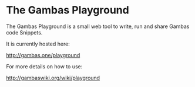 # The Gambas Playground

The Gambas Playground is a small web tool to write, run and share Gambas code Snippets. 

It is currently hosted here: 

http://gambas.one/playground

For more details on how to use:

http://gambaswiki.org/wiki/playground
